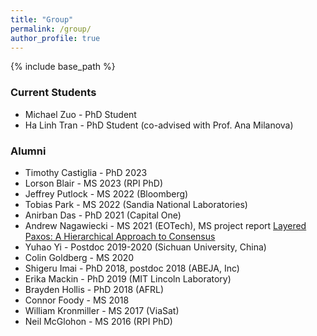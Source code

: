 ```yaml
---
title: "Group"
permalink: /group/
author_profile: true
---
```


{% include base_path %}

### Current Students
* Michael Zuo - PhD Student
* Ha Linh Tran - PhD Student (co-advised with Prof. Ana Milanova)

### Alumni
* Timothy Castiglia - PhD 2023
* Lorson Blair - MS 2023 (RPI PhD)
* Jeffrey Putlock - MS 2022 (Bloomberg)
* Tobias Park - MS 2022 (Sandia National Laboratories)
* Anirban Das - PhD 2021 (Capital One)
* Andrew Nagawiecki - MS 2021 (EOTech), MS project report [Layered Paxos: A Hierarchical Approach to Consensus](https://nsl.cs.rpi.edu/nagawiecki_ms_2021.pdf)
* Yuhao Yi - Postdoc 2019-2020 (Sichuan University, China)
* Colin Goldberg - MS 2020
* Shigeru Imai - PhD 2018, postdoc 2018 (ABEJA, Inc)
* Erika Mackin - PhD 2019 (MIT Lincoln Laboratory)
* Brayden Hollis - PhD 2018 (AFRL)
* Connor Foody - MS 2018
* William Kronmiller - MS 2017 (ViaSat)
* Neil McGlohon - MS 2016 (RPI PhD)

